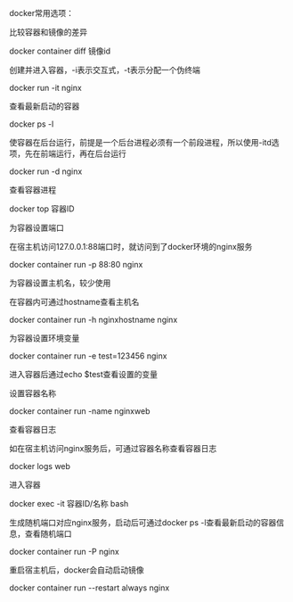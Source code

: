 docker常用选项：



比较容器和镜像的差异

docker container diff 镜像id



创建并进入容器，-i表示交互式，-t表示分配一个伪终端

docker run -it nginx



查看最新启动的容器

docker ps -l 



使容器在后台运行，前提是一个后台进程必须有一个前段进程，所以使用-itd选项，先在前端运行，再在后台运行

docker run -d nginx



查看容器进程

docker top 容器ID



为容器设置端口

在宿主机访问127.0.0.1:88端口时，就访问到了docker环境的nginx服务

docker container run -p 88:80 nginx



为容器设置主机名，较少使用

在容器内可通过hostname查看主机名

docker container run -h nginxhostname nginx



为容器设置环境变量

docker container run -e test=123456 nginx

进入容器后通过echo $test查看设置的变量



设置容器名称

docker container run -name nginxweb



查看容器日志

如在宿主机访问nginx服务后，可通过容器名称查看容器日志

docker logs web



进入容器

docker exec -it 容器ID/名称 bash



生成随机端口对应nginx服务，启动后可通过docker ps -l查看最新启动的容器信息，查看随机端口

docker container run -P nginx



重启宿主机后，docker会自动启动镜像

docker container run --restart always nginx


